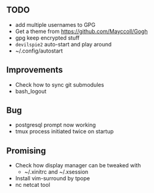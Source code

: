 ## TODO
- add multiple usernames to GPG
- Get a theme from https://github.com/Mayccoll/Gogh
- gpg keep encrypted stuff
- `devilspie2` auto-start and play around
- ~/.config/autostart

## Improvements
- Check how to sync git submodules
- bash_logout

## Bug
- postgresql prompt now working
- tmux process initiated twice on startup

## Promising
- Check how display manager can be tweaked with
    * ~/.xinitrc and ~/.xsession
- Install vim-surround by tpope
- nc netcat tool
